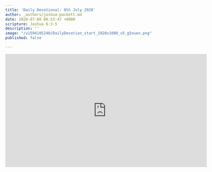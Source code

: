 ```yaml
---
title: 'Daily Devotional: 8th July 2020'
author: _authors/joshua-packett.md
date: 2020-07-08 06:53:47 +0000
scripture: Joshua 6:3-5
description: ''
image: "/v1594105240/DailyDevotion_start_1920x1080_v5_g5nuen.png"
published: false

---
```

<iframe src="https://player.vimeo.com/video/436241927" width="640" height="360" frameborder="0" allow="autoplay; fullscreen" allowfullscreen></iframe>